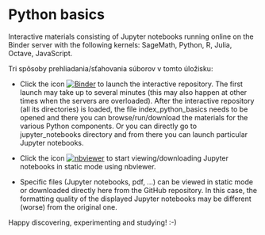 # Python basics 

Interactive materials consisting of Jupyter notebooks running online on the Binder server with the following kernels: SageMath, Python, R, Julia, Octave, JavaScript. 

Tri spôsoby prehliadania/sťahovania súborov v tomto úložisku: 

* Click the icon [![Binder](https://mybinder.org/badge_logo.svg)](https://mybinder.org/v2/gh/gajdosandrej/python_basics.git/HEAD) to launch the interactive repository.  The first launch may take up to several minutes (this may also happen at other times when the servers are overloaded). After the interactive repository (all its directories) is loaded, the file index_python_basics needs to be opened and there you can browse/run/download the materials for the various Python components. Or you can directly go to jupyter_notebooks directory and from there you can launch particular Jupyter notebooks. 


* Click the icon [![nbviewer](https://github.com/jupyter/design/blob/master/logos/Badges/nbviewer_badge.svg)](https://nbviewer.org/github/gajdosandrej/python_basics/blob/main/index_python_basics.ipynb) to start viewing/downloading Jupyter notebooks in static mode using nbviewer.  


* Specific files (Jupyter notebooks, pdf, ...) can be viewed in static mode or downloaded directly here from the GitHub repository. In this case, the formatting quality of the displayed Jupyter notebooks may be different (worse) from the original one. 


Happy discovering, experimenting and studying! :-) 



